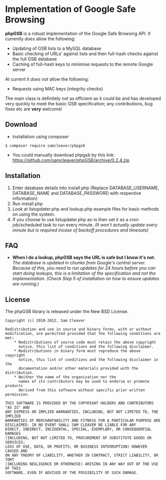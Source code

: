 # Implementation of Google Safe Browsing

**phpGSB** is a robust implementation of the Google Safe Browsing API. It currently *does* allow the following:

* Updating of GSB lists to a MySQL database
* Basic checking of URLs' against lists and then full-hash checks against the full GSB database
* Caching of full-hash keys to minimise requests to the remote Google server

At current it *does not* allow the following:

* Requests using MAC keys (integrity checks)

The main class is definitely not as efficient as it could be and has developed very quickly to meet the basic GSB specification; any contributions, bug fixes etc are **very** welcome! 

## Download

* Installation using composer
```
$ composer require samcleaver/phpgsb
```

* You could manually download phpgsb by this link: https://github.com/samcleaver/phpGSB/archive/0.2.4.zip

## Installation

1. Enter database details into install.php (Replace DATABASE_USERNAME, DATABASE_NAME and DATABASE_PASSWORD with respective information)
2. Run install.php
3. Look at listupdater.php and lookup.php example files for basic methods on using the system.
4. If you choose to use listupdater.php as-is then set it as a cron job/scheduled task to run every minute. *(It won't actually update every minute but is required incase of backoff procedures and timeouts)*

## FAQ

* **When I do a lookup, phpGSB says the URL is safe but I know it's not.**
*The database is updated in chunks from Google's central server. Because of this, you need to run updates for 24 hours before you can start doing lookups, this is a limitation of the specification and not the implementation. (Check Step 5 of installation on how to ensure updates are running.)*

## License

The phpGSB library is released under the New BSD License.

```
Copyright (c) 2010-2012, Sam Cleaver

Redistribution and use in source and binary forms, with or without
modification, are permitted provided that the following conditions are met:
    * Redistributions of source code must retain the above copyright
      notice, this list of conditions and the following disclaimer.
    * Redistributions in binary form must reproduce the above copyright
      notice, this list of conditions and the following disclaimer in the
      documentation and/or other materials provided with the distribution.
    * Neither the name of the organization nor the
      names of its contributors may be used to endorse or promote products
      derived from this software without specific prior written permission.

THIS SOFTWARE IS PROVIDED BY THE COPYRIGHT HOLDERS AND CONTRIBUTORS "AS IS" AND
ANY EXPRESS OR IMPLIED WARRANTIES, INCLUDING, BUT NOT LIMITED TO, THE IMPLIED
WARRANTIES OF MERCHANTABILITY AND FITNESS FOR A PARTICULAR PURPOSE ARE
DISCLAIMED. IN NO EVENT SHALL SAM CLEAVER BE LIABLE FOR ANY
DIRECT, INDIRECT, INCIDENTAL, SPECIAL, EXEMPLARY, OR CONSEQUENTIAL DAMAGES
(INCLUDING, BUT NOT LIMITED TO, PROCUREMENT OF SUBSTITUTE GOODS OR SERVICES;
LOSS OF USE, DATA, OR PROFITS; OR BUSINESS INTERRUPTION) HOWEVER CAUSED AND
ON ANY THEORY OF LIABILITY, WHETHER IN CONTRACT, STRICT LIABILITY, OR TORT
(INCLUDING NEGLIGENCE OR OTHERWISE) ARISING IN ANY WAY OUT OF THE USE OF THIS
SOFTWARE, EVEN IF ADVISED OF THE POSSIBILITY OF SUCH DAMAGE.
```